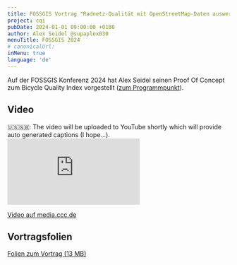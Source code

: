 ```yaml
---
title: FOSSGIS Vortrag "Radnetz-Qualität mit OpenStreetMap-Daten auswerten"
project: cqi
pubDate: 2024-01-01 09:00:00 +0100
author: Alex Seidel @supaplex030
menuTitle: FOSSGIS 2024
# canonicalUrl:
inMenu: true
language: 'de'
---
```


Auf der FOSSGIS Konferenz 2024 hat Alex Seidel seinen Proof Of Concept zum Bicycle Quality Index vorgestellt ([zum Programmpunkt](https://pretalx.com/fossgis2024/talk/QCMXBG/)).

## Video

<div lang="en" class="p-3 bg-yellow-100 rounded leading-tight">🇺🇸🇬🇧: The video will be uploaded to YouTube shortly which will provide auto generated captions (I hope…).</div>

<iframe class="w-full aspect-video mt-10" src="https://media.ccc.de/v/fossgis2024-39003-radnetz-qualitt-mit-openstreetmap-daten-auswerten/oembed" frameborder="0" allowfullscreen></iframe>

[Video auf media.ccc.de](https://app.media.ccc.de/v/fossgis2024-39003-radnetz-qualitt-mit-openstreetmap-daten-auswerten)

## Vortragsfolien

[Folien zum Vortrag (13 MB)](https://tiles.osm-berlin.org/cycling_quality_index/FOSSGIS_2024_Praesentation.pdf)
